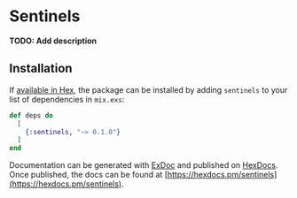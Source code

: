 # Sentinels

**TODO: Add description**

## Installation

If [available in Hex](https://hex.pm/docs/publish), the package can be installed
by adding `sentinels` to your list of dependencies in `mix.exs`:

```elixir
def deps do
  [
    {:sentinels, "~> 0.1.0"}
  ]
end
```

Documentation can be generated with [ExDoc](https://github.com/elixir-lang/ex_doc)
and published on [HexDocs](https://hexdocs.pm). Once published, the docs can
be found at [https://hexdocs.pm/sentinels](https://hexdocs.pm/sentinels).

